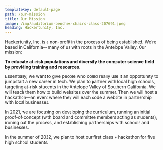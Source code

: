 ```yaml
---
templateKey: default-page
path: /our-mission
title: Our Mission
image: /img/auditorium-benches-chairs-class-207691.jpeg
heading: Hackertunity, Inc.
---
```

Hackertunity, Inc. is a non-profit in the process of being established. We’re based in California-- many of us with roots in the Antelope Valley. Our mission:

**To educate at-risk populations and diversify the computer science field by providing training and resources.**

Essentially, we want to give people who could really use it an opportunity to jumpstart a new career in tech. We plan to partner with local high schools, targeting at-risk students in the Antelope Valley of Southern California. We will teach them how to build websites over the summer. Then we will host a hackathon—an event where they will each code a website in partnership with local businesses.

In 2021, we are focusing on developing the curriculum, running an initial proof-of-concept (with board and committee members acting as students), ironing out the process, and establishing partnerships with schools and businesses.

In the summer of 2022, we plan to host our first class + hackathon for five high school students.